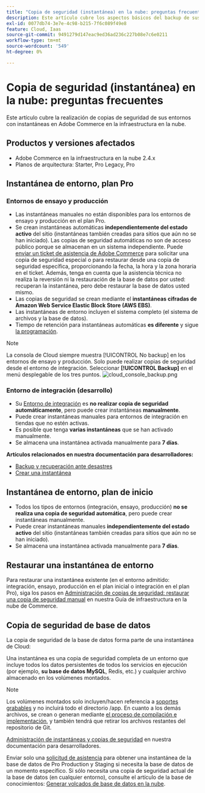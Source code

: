 ```yaml
---
title: "Copia de seguridad (instantánea) en la nube: preguntas frecuentes"
description: Este artículo cubre los aspectos básicos del backup de sus entornos con instantáneas en Adobe Commerce en la infraestructura en la nube.
exl-id: 0077db74-3e7e-4c98-b215-7f6c089f49e8
feature: Cloud, Iaas
source-git-commit: 9491279d147eac9ed36ad236c227b08e7c6e0211
workflow-type: tm+mt
source-wordcount: '549'
ht-degree: 0%

---
```


# Copia de seguridad (instantánea) en la nube: preguntas frecuentes

Este artículo cubre la realización de copias de seguridad de sus entornos con instantáneas en Adobe Commerce en la infraestructura en la nube.

## Productos y versiones afectados

* Adobe Commerce en la infraestructura en la nube 2.4.x
* Planos de arquitectura: Starter, Pro Legacy, Pro

## Instantánea de entorno, plan Pro

### Entornos de ensayo y producción

* Las instantáneas manuales no están disponibles para los entornos de ensayo y producción en el plan Pro.
* Se crean instantáneas automáticas **independientemente del estado activo** del sitio (instantáneas también creadas para sitios que aún no se han iniciado). Las copias de seguridad automáticas no son de acceso público porque se almacenan en un sistema independiente. Puede [enviar un ticket de asistencia de Adobe Commerce](/docs/commerce-knowledge-base/kb/help-center-guide/magento-help-center-user-guide.html#submit-ticket) para solicitar una copia de seguridad especial o para restaurar desde una copia de seguridad específica, proporcionando la fecha, la hora y la zona horaria en el ticket. Además, tenga en cuenta que la asistencia técnica no realiza la reversión ni la restauración de la base de datos por usted: recuperan la instantánea, pero debe restaurar la base de datos usted mismo.
* Las copias de seguridad se crean mediante el **instantáneas cifradas de Amazon Web Service Elastic Block Store (AWS EBS)**.
* Las instantáneas de entorno incluyen el sistema completo (el sistema de archivos y la base de datos).
* Tiempo de retención para instantáneas automáticas **es diferente** y sigue [la programación](/docs/commerce-cloud-service/user-guide/architecture/pro-architecture.html?lang=en#backup-and-disaster-recovery).

>[!NOTE]
>La consola de Cloud siempre muestra [!UICONTROL No backup] en los entornos de ensayo y producción. Solo puede realizar copias de seguridad desde el entorno de integración. Seleccionar **[!UICONTROL Backup]** en el menú desplegable de los tres puntos.
>![cloud_console_backup.png](assets/cloud_console_backup.png)





### Entorno de integración (desarrollo)

* Su [Entorno de integración](/help/announcements/adobe-commerce-announcements/integration-environment-enhancement-request-pro-and-starter.md) es **no realizar copia de seguridad automáticamente**, pero puede crear instantáneas **manualmente**.
* Puede crear instantáneas manuales para entornos de integración en tiendas que no estén activas.
* Es posible que tenga **varias instantáneas** que se han activado manualmente.
* Se almacena una instantánea activada manualmente para **7 días**.

**Artículos relacionados en nuestra documentación para desarrolladores:**

* [Backup y recuperación ante desastres](/docs/commerce-cloud-service/user-guide/architecture/pro-architecture.html#backup-and-disaster-recovery)
* [Crear una instantánea](/docs/commerce-cloud-service/user-guide/develop/storage/snapshots.html)

## Instantánea de entorno, plan de inicio

* Todos los tipos de entornos (integración, ensayo, producción) **no se realiza una copia de seguridad automática**, pero puede crear instantáneas manualmente.
* Puede crear instantáneas manuales **independientemente del estado activo** del sitio (instantáneas también creadas para sitios que aún no se han iniciado).
* Se almacena una instantánea activada manualmente para **7 días**.

## Restaurar una instantánea de entorno

Para restaurar una instantánea existente (en el entorno admitido: integración, ensayo, producción en el plan inicial o integración en el plan Pro), siga los pasos en [Administración de copias de seguridad: restaurar una copia de seguridad manual](/docs/commerce-cloud-service/user-guide/develop/storage/snapshots#restore-a-manual-backup) en nuestra Guía de infraestructura en la nube de Commerce.

## Copia de seguridad de base de datos

La copia de seguridad de la base de datos forma parte de una instantánea de Cloud:

>>
Una instantánea es una copia de seguridad completa de un entorno que incluye todos los datos persistentes de todos los servicios en ejecución (por ejemplo, **su base de datos MySQL**, Redis, etc.) y cualquier archivo almacenado en los volúmenes montados.

>[!NOTE]
>
>Los volúmenes montados solo incluyen/hacen referencia a [soportes grabables](/docs/commerce-cloud-service/user-guide/configure/app/properties/properties.html?lang=en#mounts) y no incluirá todo el directorio /app. En cuanto a los demás archivos, se crean o generan mediante [el proceso de compilación e implementación](/docs/commerce-cloud-service/user-guide/architecture/pro-develop-deploy-workflow.html?lang=en#deployment-workflow), y también tendrá que retirar los archivos restantes del repositorio de Git.

[Administración de instantáneas y copias de seguridad](/docs/commerce-cloud-service/user-guide/develop/storage/snapshots.html) en nuestra documentación para desarrolladores.

Enviar solo una [solicitud de asistencia](/docs/commerce-knowledge-base/kb/help-center-guide/magento-help-center-user-guide.html?lang=en#submit-ticket) para obtener una instantánea de la base de datos de Pro Production y Staging si necesita la base de datos de un momento específico. Si sólo necesita una copia de seguridad actual de la base de datos (en cualquier entorno), consulte el artículo de la base de conocimientos: [Generar volcados de base de datos en la nube](/help/how-to/general/create-database-dump-on-cloud.md).
